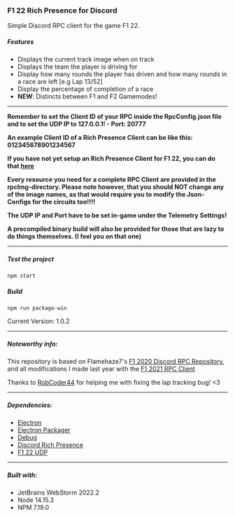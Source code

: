 ### F1 22 Rich Presence for Discord
Simple Discord RPC client for the game F1 22.

##### Features
- Displays the current track image when on track
- Displays the team the player is driving for
- Display how many rounds the player has driven and how many rounds in a race are left [e.g Lap 13/52]
- Display the percentage of completion of a race
- **NEW**: Distincts between F1 and F2 Gamemodes!

-----
**Remember to set the Client ID of your RPC inside the RpcConfig.json file and to set the UDP IP to 127.0.0.1! - Port: 20777**

**An example Client ID of a Rich Presence Client can be like this: 012345678901234567**

**If you have not yet setup an Rich Presence Client for F1 22, you can do that [here](https://discord.com/developers/applications)**

**Every resource you need for a complete RPC Client are provided in the rpcImg-directory. Please note however, that you should NOT change any of the image names, as that would require you to modify the Json-Configs for the circuits too!!!!**

**The UDP IP and Port have to be set in-game under the Telemetry Settings!**

**A precompiled binary build will also be provided for those that are lazy to do things themselves. (I feel you on that one)**

-----
##### Test the project
`npm start`

##### Build
`npm run package-win`

Current Version: 1.0.2

-----
##### Noteworthy info:
This repository is based on Flamehaze7's [F1 2020 Discord RPC Repository](https://github.com/Flamehaze7/F1-2020-Discord-RPC), and all modifications I made last year with the [F1 2021 RPC Client](https://github.com/enkdev/f1-2021-rpc-client)

Thanks to [RobCoder44](https://github.com/RobCoder44) for helping me with fixing the lap tracking bug! <3

-----
##### Dependencies:
- [Electron](https://github.com/electron/electron)
- [Electron Packager](https://github.com/electron/electron-packager)
- [Debug](https://github.com/debug-js/debug)
- [Discord Rich Presence](https://github.com/devsnek/discord-rich-presence)
- [F1 22 UDP](https://github.com/raweceek-temeletry/f1-22-udp)
-----
##### Built with:
- JetBrains WebStorm 2022.2
- Node 14.15.3
- NPM 7.19.0